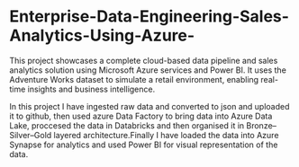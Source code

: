 # Enterprise-Data-Engineering-Sales-Analytics-Using-Azure-

This project showcases a complete cloud-based data pipeline and sales analytics solution using Microsoft Azure services and Power BI. It uses the Adventure Works dataset to simulate a retail environment, enabling real-time insights and business intelligence.

In this project I have ingested raw data and converted to json and uploaded it to github, then used azure Data Factory to bring data into Azure Data Lake, proccesed the data in Databricks and then organised it in  Bronze–Silver–Gold layered architecture.Finally I have loaded the data into Azure Synapse for analytics and used Power BI for visual representation of the data.
